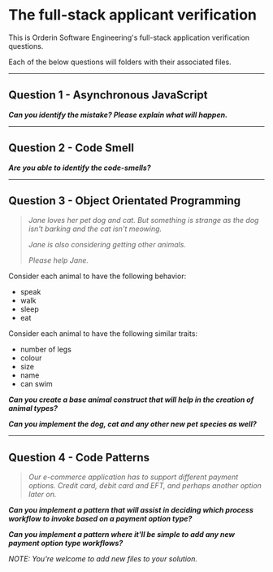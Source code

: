 # The full-stack applicant verification

This is Orderin Software Engineering's full-stack application verification questions.

Each of the below questions will folders with their associated files.

---

## Question 1 - Asynchronous JavaScript

**_Can you identify the mistake? Please explain what will happen._**

---

## Question 2 - Code Smell

**_Are you able to identify the code-smells?_**

---

## Question 3 - Object Orientated Programming

> _Jane loves her pet dog and cat. But something is strange as the dog isn't barking and the cat isn't meowing._
>
> _Jane is also considering getting other animals._
>
> _Please help Jane._

Consider each animal to have the following behavior:

- speak
- walk
- sleep
- eat

Consider each animal to have the following similar traits:

- number of legs
- colour
- size
- name
- can swim

**_Can you create a base animal construct that will help in the creation of animal types?_**

**_Can you implement the dog, cat and any other new pet species as well?_**

---

## Question 4 - Code Patterns

> _Our e-commerce application has to support different payment options. Credit card, debit card and EFT, and perhaps another option later on._

**_Can you implement a pattern that will assist in deciding which process workflow to invoke based on a payment option type?_**

**_Can you implement a pattern where it'll be simple to add any new payment option type workflows?_**

_NOTE: You're welcome to add new files to your solution._
